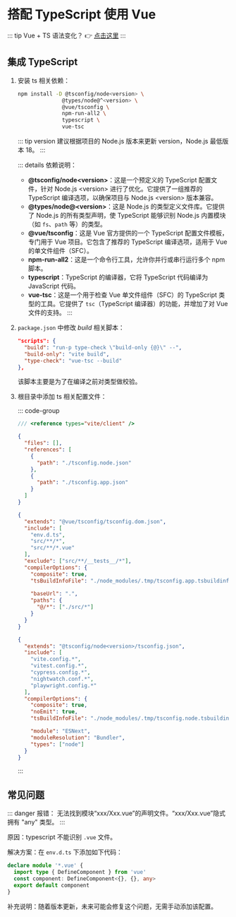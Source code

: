 # 搭配 TypeScript 使用 Vue

::: tip Vue + TS 语法变化？
👉 [点击这里](/web/vue/v3/typescript/composition-api)
:::

## 集成 TypeScript

1. 安装 ts 相关依赖：

    ```sh
    npm install -D @tsconfig/node<version> \
                  @types/node@^<version> \
                  @vue/tsconfig \
                  npm-run-all2 \
                  typescript \
                  vue-tsc
    ```

    ::: tip version
    建议根据项目的 Node.js 版本来更新 version，Node.js 最低版本 18。
    :::

    ::: details 依赖说明：
    - **@tsconfig/node\<version\>**：这是一个预定义的 TypeScript 配置文件，针对 Node.js \<version\> 进行了优化。它提供了一组推荐的 TypeScript 编译选项，以确保项目与 Node.js \<version\> 版本兼容。
    - **@types/node@\<version\>**：这是 Node.js 的类型定义文件库。它提供了 Node.js 的所有类型声明，使 TypeScript 能够识别 Node.js 内置模块（如 `fs`、`path` 等）的类型。
    - **@vue/tsconfig**：这是 Vue 官方提供的一个 TypeScript 配置文件模板，专门用于 Vue 项目。它包含了推荐的 TypeScript 编译选项，适用于 Vue 的单文件组件（SFC）。
    - **npm-run-all2**：这是一个命令行工具，允许你并行或串行运行多个 npm 脚本。
    - **typescript**：TypeScript 的编译器，它将 TypeScript 代码编译为 JavaScript 代码。
    - **vue-tsc**：这是一个用于检查 Vue 单文件组件（SFC）的 TypeScript 类型的工具。它提供了 `tsc`（TypeScript 编译器）的功能，并增加了对 Vue 文件的支持。
    :::

2. `package.json` 中修改 *build* 相关脚本：

    ```json
    "scripts": {
      "build": "run-p type-check \"build-only {@}\" --",
      "build-only": "vite build",
      "type-check": "vue-tsc --build"
    },
    ```

    该脚本主要是为了在编译之前对类型做校验。

3. 根目录中添加 ts 相关配置文件：

    ::: code-group

    ```ts [env.d.ts]
    /// <reference types="vite/client" />
    ```

    ```json [tsconfig.json]
    {
      "files": [],
      "references": [
        {
          "path": "./tsconfig.node.json"
        },
        {
          "path": "./tsconfig.app.json"
        }
      ]
    }
    ```

    ```json [tsconfig.app.json]
    {
      "extends": "@vue/tsconfig/tsconfig.dom.json",
      "include": [
        "env.d.ts",
        "src/**/*",
        "src/**/*.vue"
      ],
      "exclude": ["src/**/__tests__/*"],
      "compilerOptions": {
        "composite": true,
        "tsBuildInfoFile": "./node_modules/.tmp/tsconfig.app.tsbuildinfo",
        
        "baseUrl": ".",
        "paths": {
          "@/*": ["./src/*"]
        }
      }
    }
    ```

    ```json [tsconfig.node.json]
    {
      "extends": "@tsconfig/node<version>/tsconfig.json",
      "include": [
        "vite.config.*",
        "vitest.config.*",
        "cypress.config.*",
        "nightwatch.conf.*",
        "playwright.config.*"
      ],
      "compilerOptions": {
        "composite": true,
        "noEmit": true,
        "tsBuildInfoFile": "./node_modules/.tmp/tsconfig.node.tsbuildinfo",

        "module": "ESNext",
        "moduleResolution": "Bundler",
        "types": ["node"]
      }
    }
    ```

    :::

## 常见问题

::: danger 报错：
无法找到模块“xxx/Xxx.vue”的声明文件。“xxx/Xxx.vue”隐式拥有 "any" 类型。
:::

原因：typescript 不能识别 `.vue` 文件。

解决方案：在 `env.d.ts` 下添加如下代码：

```ts
declare module '*.vue' {
  import type { DefineComponent } from 'vue'
  const component: DefineComponent<{}, {}, any>
  export default component
}
```

补充说明：随着版本更新，未来可能会修复这个问题，无需手动添加该配置。
